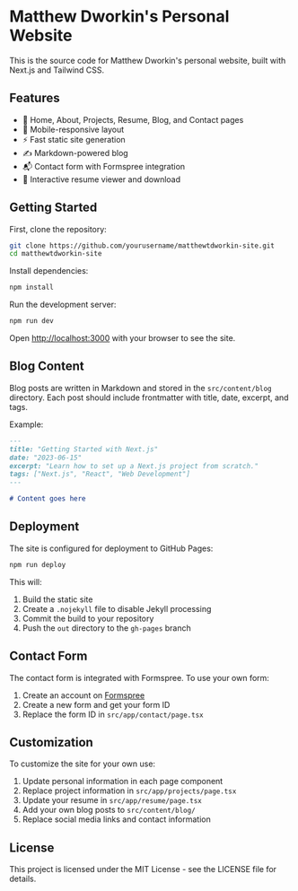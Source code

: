 # Matthew Dworkin's Personal Website

This is the source code for Matthew Dworkin's personal website, built with Next.js and Tailwind CSS.

## Features

- 📄 Home, About, Projects, Resume, Blog, and Contact pages
- 📱 Mobile-responsive layout
- ⚡ Fast static site generation
- ✍️ Markdown-powered blog
- 📬 Contact form with Formspree integration
- 💼 Interactive resume viewer and download

## Getting Started

First, clone the repository:

```bash
git clone https://github.com/yourusername/matthewtdworkin-site.git
cd matthewtdworkin-site
```

Install dependencies:

```bash
npm install
```

Run the development server:

```bash
npm run dev
```

Open [http://localhost:3000](http://localhost:3000) with your browser to see the site.

## Blog Content

Blog posts are written in Markdown and stored in the `src/content/blog` directory. Each post should include frontmatter with title, date, excerpt, and tags.

Example:

```md
---
title: "Getting Started with Next.js"
date: "2023-06-15"
excerpt: "Learn how to set up a Next.js project from scratch."
tags: ["Next.js", "React", "Web Development"]
---

# Content goes here
```

## Deployment

The site is configured for deployment to GitHub Pages:

```bash
npm run deploy
```

This will:
1. Build the static site
2. Create a `.nojekyll` file to disable Jekyll processing
3. Commit the build to your repository
4. Push the `out` directory to the `gh-pages` branch

## Contact Form

The contact form is integrated with Formspree. To use your own form:

1. Create an account on [Formspree](https://formspree.io/)
2. Create a new form and get your form ID
3. Replace the form ID in `src/app/contact/page.tsx`

## Customization

To customize the site for your own use:

1. Update personal information in each page component
2. Replace project information in `src/app/projects/page.tsx`
3. Update your resume in `src/app/resume/page.tsx`
4. Add your own blog posts to `src/content/blog/`
5. Replace social media links and contact information

## License

This project is licensed under the MIT License - see the LICENSE file for details.
